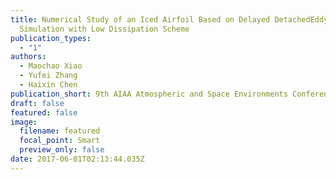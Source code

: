 ```yaml
---
title: Numerical Study of an Iced Airfoil Based on Delayed DetachedEddy
  Simulation with Low Dissipation Scheme
publication_types:
  - "1"
authors:
  - Maochao Xiao
  - Yufei Zhang
  - Haixin Chen
publication_short: 9th AIAA Atmospheric and Space Environments Conference
draft: false
featured: false
image:
  filename: featured
  focal_point: Smart
  preview_only: false
date: 2017-06-01T02:13:44.035Z
---
```

